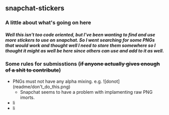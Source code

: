 ## snapchat-stickers
### A little about what's going on here
##### Well this isn't too code oriented, but I've been wanting to find and use more stickers to use on snapchat. So I went  searching for some PNGs that would work and thought well I need to store them somewhere so I thought it might as well be here since others can use and add to it as well. 

### Some rules for submisstions (~~if anyone actually gives enough of a shit to contribute~~)
* PNGs must not have any alpha mixing. e.g. 
![donot] (readme/don't_do_this.png)
  * Snapchat seems to have a problem with implamenting raw PNG imorts.
* li
* li
